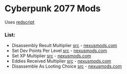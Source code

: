 # Cyberpunk 2077 Mods

Uses [redscript](https://github.com/jac3km4/redscript)

### List:
- Disassembly Result Multiplier [src](mods/disassemblyResultMultiplier/r6/scripts/disassemblyResultMultiplier.reds) - [nexusmods.com](https://www.nexusmods.com/cyberpunk2077/mods/2877)
- Set Dev Points Per Level [src](mods/setDevPointsPerLevel/r6/scripts/setDevPointsPerLevel.reds) - [nexusmods.com](https://www.nexusmods.com/cyberpunk2077/mods/2863)
- Set XP Multiplier [src](mods/setXPMultiplier/r6/scripts/setXPMultiplier.reds) - [nexusmods.com](https://www.nexusmods.com/cyberpunk2077/mods/4612/)
- Eddies Received Multiplier [src](mods/eddiesReceivedMultiplier/r6/scripts/eddiesReceivedMultiplier.reds) - [nexusmods.com](https://www.nexusmods.com/cyberpunk2077/mods/4647)
- Disassemble As Looting Choice [src](mods/disassembleAsLootingChoice/r6/scripts/disassembleAsLootingChoice.reds) - [nexusmods.com](https://www.nexusmods.com/cyberpunk2077/mods/4648)
